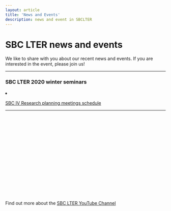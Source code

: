 ```yaml
---
layout: article
title: 'News and Events'
description: news and event in SBCLTER
---
```


<div id="main-container">
<div class="container-fluid">

<h1> SBC LTER news and events </h1>

<p> We like to share with you about our recent news and events. If you are interested in the event, please join us! </p>


<hr/>
<h3>SBC LTER 2020 winter seminars </h3>

<li class="">
   <p><a href="{{site.baseurl}}/external/Documents/Events/Winter_2020_SBC_IV_Research_Planning_Meetings.pdf">SBC IV Research planning meetings schedule</a></p>
</li>

 <hr/>

<br>
<br>
<br>
<br>
<br>
<br>
<br>
<br>
<br>
<br>
<br>
<br>
<br>
<br>
<br>


<div style="position: bottom: 5px;">
     <p>Find out more about the <a href="https://www.youtube.com/channel/UCF9VmuIO6jlzjrz8CnKc3eQ" target="_blank">SBC LTER YouTube Channel</a></p>
</div>


</div>
</div>


